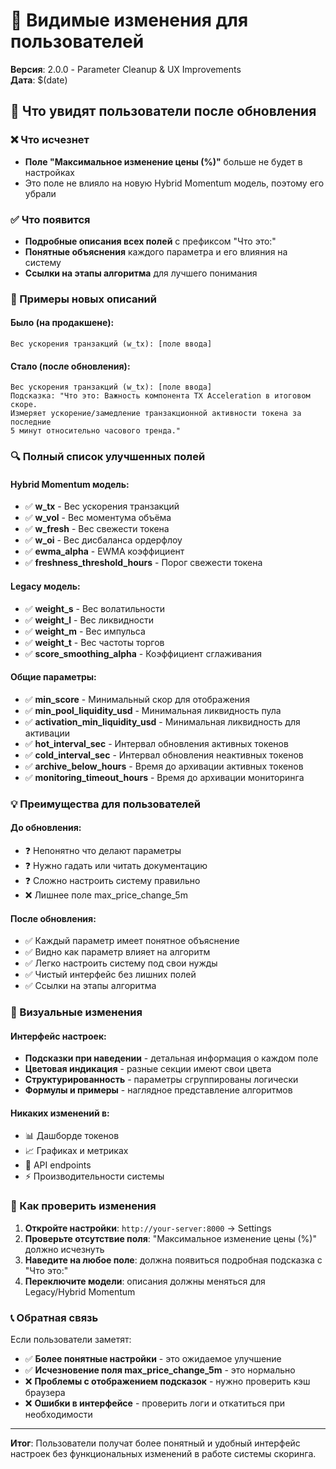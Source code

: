 # 👀 Видимые изменения для пользователей

**Версия**: 2.0.0 - Parameter Cleanup & UX Improvements  
**Дата**: $(date)

## 🎯 Что увидят пользователи после обновления

### ❌ Что исчезнет
- **Поле "Максимальное изменение цены (%)"** больше не будет в настройках
- Это поле не влияло на новую Hybrid Momentum модель, поэтому его убрали

### ✅ Что появится
- **Подробные описания всех полей** с префиксом "Что это:"
- **Понятные объяснения** каждого параметра и его влияния на систему
- **Ссылки на этапы алгоритма** для лучшего понимания

### 📝 Примеры новых описаний

#### Было (на продакшене):
```
Вес ускорения транзакций (w_tx): [поле ввода]
```

#### Стало (после обновления):
```
Вес ускорения транзакций (w_tx): [поле ввода]
Подсказка: "Что это: Важность компонента TX Acceleration в итоговом скоре. 
Измеряет ускорение/замедление транзакционной активности токена за последние 
5 минут относительно часового тренда."
```

### 🔍 Полный список улучшенных полей

#### Hybrid Momentum модель:
- ✅ **w_tx** - Вес ускорения транзакций
- ✅ **w_vol** - Вес моментума объёма  
- ✅ **w_fresh** - Вес свежести токена
- ✅ **w_oi** - Вес дисбаланса ордерфлоу
- ✅ **ewma_alpha** - EWMA коэффициент
- ✅ **freshness_threshold_hours** - Порог свежести токена

#### Legacy модель:
- ✅ **weight_s** - Вес волатильности
- ✅ **weight_l** - Вес ликвидности
- ✅ **weight_m** - Вес импульса
- ✅ **weight_t** - Вес частоты торгов
- ✅ **score_smoothing_alpha** - Коэффициент сглаживания

#### Общие параметры:
- ✅ **min_score** - Минимальный скор для отображения
- ✅ **min_pool_liquidity_usd** - Минимальная ликвидность пула
- ✅ **activation_min_liquidity_usd** - Минимальная ликвидность для активации
- ✅ **hot_interval_sec** - Интервал обновления активных токенов
- ✅ **cold_interval_sec** - Интервал обновления неактивных токенов
- ✅ **archive_below_hours** - Время до архивации активных токенов
- ✅ **monitoring_timeout_hours** - Время до архивации мониторинга

### 💡 Преимущества для пользователей

#### До обновления:
- ❓ Непонятно что делают параметры
- ❓ Нужно гадать или читать документацию
- ❓ Сложно настроить систему правильно
- ❌ Лишнее поле max_price_change_5m

#### После обновления:
- ✅ Каждый параметр имеет понятное объяснение
- ✅ Видно как параметр влияет на алгоритм
- ✅ Легко настроить систему под свои нужды
- ✅ Чистый интерфейс без лишних полей
- ✅ Ссылки на этапы алгоритма

### 🎨 Визуальные изменения

#### Интерфейс настроек:
- **Подсказки при наведении** - детальная информация о каждом поле
- **Цветовая индикация** - разные секции имеют свои цвета
- **Структурированность** - параметры сгруппированы логически
- **Формулы и примеры** - наглядное представление алгоритмов

#### Никаких изменений в:
- 📊 Дашборде токенов
- 📈 Графиках и метриках  
- 🔄 API endpoints
- ⚡ Производительности системы

### 🚀 Как проверить изменения

1. **Откройте настройки**: `http://your-server:8000` → Settings
2. **Проверьте отсутствие поля**: "Максимальное изменение цены (%)" должно исчезнуть
3. **Наведите на любое поле**: должна появиться подробная подсказка с "Что это:"
4. **Переключите модели**: описания должны меняться для Legacy/Hybrid Momentum

### 📞 Обратная связь

Если пользователи заметят:
- ✅ **Более понятные настройки** - это ожидаемое улучшение
- ✅ **Исчезновение поля max_price_change_5m** - это нормально
- ❌ **Проблемы с отображением подсказок** - нужно проверить кэш браузера
- ❌ **Ошибки в интерфейсе** - проверить логи и откатиться при необходимости

---

**Итог**: Пользователи получат более понятный и удобный интерфейс настроек без функциональных изменений в работе системы скоринга.